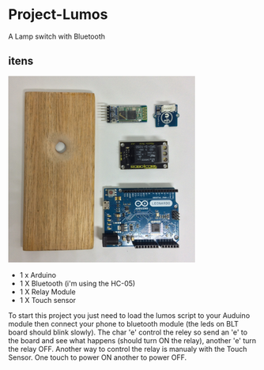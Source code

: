 # Project-Lumos
A Lamp switch with Bluetooth

itens
-----

<img alt="Imagem do Circuito" width=75% src="https://github.com/bitbuggy/Project-Lumos/blob/master/images/2017-02-03%2016.53.17%20HDR.jpg">

- 1 x Arduino 
- 1 X Bluetooth (i'm using the HC-05)
- 1 X Relay Module
- 1 X Touch sensor

To start this project you just need to load the lumos script to your Auduino module
then connect your phone to bluetooth module (the leds on BLT board should blink slowly). The char 'e' control the reley so send an 'e' to the board and see what happens (should turn ON the relay), another 'e' turn the relay OFF. Another way to control the relay is manualy with the Touch Sensor. One touch to power ON another to power OFF. 


